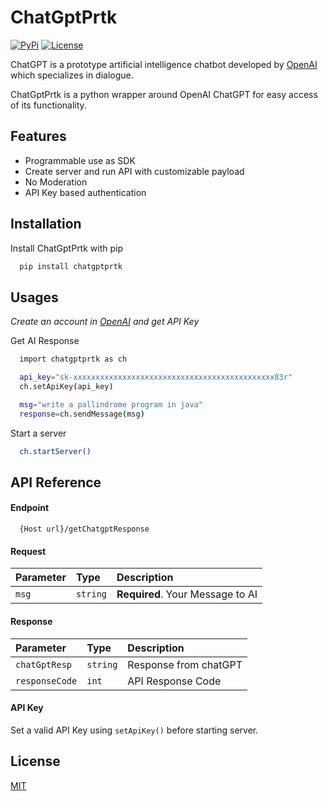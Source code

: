 
# ChatGptPrtk
[![PyPi](https://img.shields.io/pypi/v/chatgptprtk.svg)](https://pypi.python.org/pypi/chatgptprtk) 
[![License](https://img.shields.io/badge/license-MIT-blue)](https://github.com/pratikjoshi999/chatGptPrtkPkg/blob/main/LICENSE)

ChatGPT is a prototype artificial intelligence chatbot developed by [OpenAI](https://openai.com/) which specializes in dialogue. 

ChatGptPrtk is a python wrapper around OpenAI ChatGPT for easy access of its functionality.

## Features

- Programmable use as SDK
- Create server and run API with customizable payload
- No Moderation
- API Key based authentication

## Installation

Install ChatGptPrtk with pip

```bash
  pip install chatgptprtk
```

## Usages

_Create an account in [OpenAI](https://openai.com/) and get API Key_

Get AI Response

```bash
  import chatgptprtk as ch

  api_key="sk-xxxxxxxxxxxxxxxxxxxxxxxxxxxxxxxxxxxxxxxxxxxxx83r"
  ch.setApiKey(api_key)

  msg="write a pallindrome program in java"
  response=ch.sendMessage(msg)
```

Start a server
```bash
  ch.startServer()
```

## API Reference

#### Endpoint

```http
  {Host url}/getChatgptResponse
```
#### Request

| Parameter | Type     | Description                |
| :-------- | :------- | :------------------------- |
| `msg` | `string` | **Required**. Your Message to AI |

#### Response


| Parameter | Type     | Description                       |
| :-------- | :------- | :-------------------------------- |
| `chatGptResp`      | `string` |  Response from chatGPT |
| `responseCode`      | `int` |  API Response Code |

#### API Key
Set a valid API Key using `setApiKey()` before starting server.



## License

[MIT](https://github.com/pratikjoshi999/chatGptPrtkPkg/blob/main/LICENSE)
